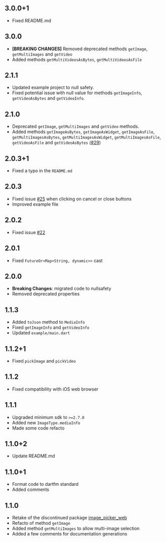 ## 3.0.0+1

* Fixed README.md

## 3.0.0

* **[BREAKING CHANGES]** Removed deprecated methods `getImage`, `getMultiImages` and `getVideo`
* Added methods `getMultiVideosAsBytes`, `getMultiVideosAsFile`

## 2.1.1

* Updated example project to null safety.
* Fixed potential issue with null value for methods `getImageInfo`, `getVideoAsBytes` and `getVideoInfo`.

## 2.1.0

* Deprecated `getImage`,  `getMultiImages` and `getVideo` methods.
* Added methods `getImageAsBytes`, `getImageAsWidget`, `getImageAsFile`, `getMultiImagesAsBytes`, `getMultiImagesAsWidget`, `getMultiImagesAsFile`,  `getVideoAsFile` and `getVideoAsBytes` ([#29](https://github.com/Ahmadre/image_picker_web/issues/29))

## 2.0.3+1

* Fixed a typo in the `README.md`

## 2.0.3

* Fixed issue [#25](https://github.com/Ahmadre/image_picker_web/issues/25) when clicking on cancel or close buttons
* Improved example file

## 2.0.2

* Fixed issue [#22](https://github.com/Ahmadre/image_picker_web/issues/22)

## 2.0.1

* Fixed `FutureOr<Map<String, dynamic>>` cast

## 2.0.0

* **Breaking Changes**: migrated code to nullsafety
* Removed deprecated properties

## 1.1.3

* Added `toJson` method to `MediaInfo`
* Fixed `getImageInfo` and `getVideoInfo`
* Updated `example/main.dart`

## 1.1.2+1

* Fixed `pickImage` and `pickVideo`

## 1.1.2

* Fixed compatibility with iOS web browser

## 1.1.1

* Upgraded minimum sdk to `>=2.7.0`
* Added new `ImageType.mediaInfo`
* Made some code refacto 

## 1.1.0+2

* Update README.md

## 1.1.0+1

* Format code to dartfm standard
* Added comments

## 1.1.0

* Retake of the discontinued package [image_picker_web](https://pub.dev/packages/image_picker_web)
* Refacto of method `getImage`
* Added method `getMultiImages` to allow multi-image selection
* Added a few comments for documentation generations

